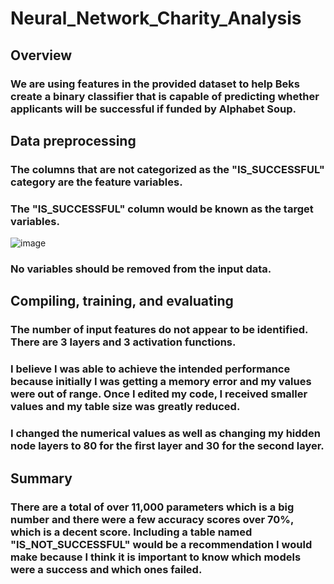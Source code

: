 # Neural_Network_Charity_Analysis
## Overview
### We are using features in the provided dataset to help Beks create a binary classifier that is capable of predicting whether applicants will be successful if funded by Alphabet Soup.
## Data preprocessing
### The columns that are not categorized as the "IS_SUCCESSFUL" category are the feature variables.
### The "IS_SUCCESSFUL" column would be known as the target variables.
![image](https://user-images.githubusercontent.com/89429991/200686686-320b3368-6ba1-489f-95c1-5f2c382da43f.png)

### No variables should be removed from the input data.
## Compiling, training, and evaluating
### The number of input features do not appear to be identified. There are 3 layers and 3 activation functions.
### I believe I was able to achieve the intended performance because initially I was getting a memory error and my values were out of range. Once I edited my code, I received smaller values and my table size was greatly reduced.
### I changed the numerical values as well as changing my hidden node layers to 80 for the first layer and 30 for the second layer.
## Summary
### There are a total of over 11,000 parameters which is a big number and there were a few accuracy scores over 70%, which is a decent score. Including a table named "IS_NOT_SUCCESSFUL" would be a recommendation I would make because I think it is important to know which models were a success and which ones failed.
